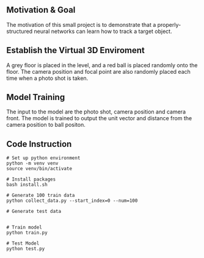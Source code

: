 ## Motivation & Goal
The motivation of this small project is to demonstrate that a properly-structured neural networks can learn how to track a target object.

## Establish the Virtual 3D Enviroment
A grey floor is placed in the level, and a red ball is placed randomly onto the floor. 
The camera position and focal point are also randomly placed each time when a photo shot is taken.

## Model Training
The input to the model are the photo shot, camera position and camera front. 
The model is trained to output the unit vector and distance from the camera position to ball positon.

## Code Instruction
```
# Set up python environment
python -m venv venv
source venv/bin/activate

# Install packages
bash install.sh

# Generate 100 train data
python collect_data.py --start_index=0 --num=100

# Generate test data


# Train model
python train.py

# Test Model
python test.py
```
